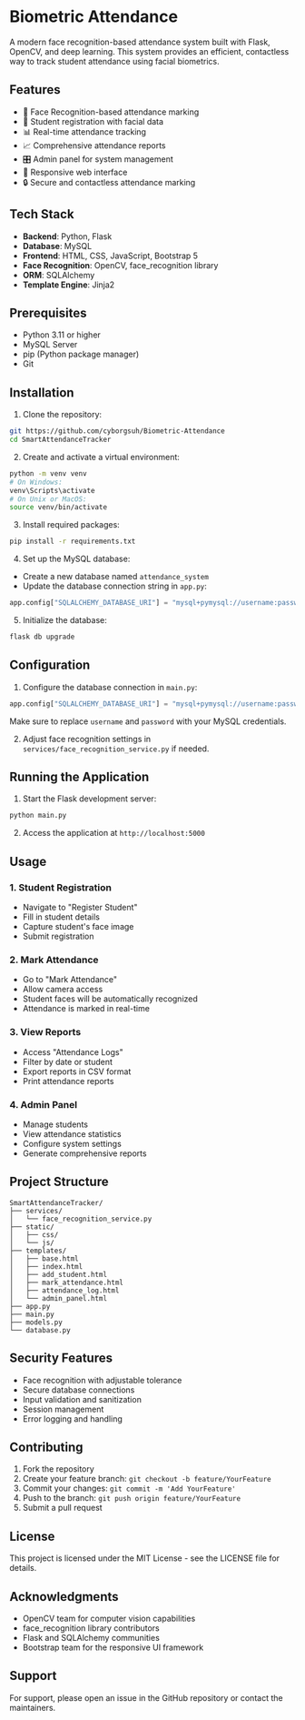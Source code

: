 # Biometric Attendance

A modern face recognition-based attendance system built with Flask, OpenCV, and deep learning. This system provides an efficient, contactless way to track student attendance using facial biometrics.

## Features

- 👤 Face Recognition-based attendance marking
- 📝 Student registration with facial data
- 📊 Real-time attendance tracking
- 📈 Comprehensive attendance reports
- 🎛️ Admin panel for system management
- 📱 Responsive web interface
- 🔒 Secure and contactless attendance marking

## Tech Stack

- **Backend**: Python, Flask
- **Database**: MySQL
- **Frontend**: HTML, CSS, JavaScript, Bootstrap 5
- **Face Recognition**: OpenCV, face_recognition library
- **ORM**: SQLAlchemy
- **Template Engine**: Jinja2

## Prerequisites

- Python 3.11 or higher
- MySQL Server
- pip (Python package manager)
- Git

## Installation

1. Clone the repository:
```bash
git https://github.com/cyborgsuh/Biometric-Attendance
cd SmartAttendanceTracker
```

2. Create and activate a virtual environment:
```bash
python -m venv venv
# On Windows:
venv\Scripts\activate
# On Unix or MacOS:
source venv/bin/activate
```

3. Install required packages:
```bash
pip install -r requirements.txt
```

4. Set up the MySQL database:
- Create a new database named `attendance_system`
- Update the database connection string in `app.py`:
```python
app.config["SQLALCHEMY_DATABASE_URI"] = "mysql+pymysql://username:password@localhost/attendance_system"
```

5. Initialize the database:
```bash
flask db upgrade
```

## Configuration

1. Configure the database connection in `main.py`:
```python
app.config["SQLALCHEMY_DATABASE_URI"] = "mysql+pymysql://username:password@localhost/attendance_system"
```
Make sure to replace `username` and `password` with your MySQL credentials.

2. Adjust face recognition settings in `services/face_recognition_service.py` if needed.

## Running the Application

1. Start the Flask development server:
```bash
python main.py
```

2. Access the application at `http://localhost:5000`

## Usage

### 1. Student Registration
- Navigate to "Register Student"
- Fill in student details
- Capture student's face image
- Submit registration

### 2. Mark Attendance
- Go to "Mark Attendance"
- Allow camera access
- Student faces will be automatically recognized
- Attendance is marked in real-time

### 3. View Reports
- Access "Attendance Logs"
- Filter by date or student
- Export reports in CSV format
- Print attendance reports

### 4. Admin Panel
- Manage students
- View attendance statistics
- Configure system settings
- Generate comprehensive reports

## Project Structure

```
SmartAttendanceTracker/
├── services/
│   └── face_recognition_service.py
├── static/
│   ├── css/
│   └── js/
├── templates/
│   ├── base.html
│   ├── index.html
│   ├── add_student.html
│   ├── mark_attendance.html
│   ├── attendance_log.html
│   └── admin_panel.html
├── app.py
├── main.py
├── models.py
└── database.py
```

## Security Features

- Face recognition with adjustable tolerance
- Secure database connections
- Input validation and sanitization
- Session management
- Error logging and handling

## Contributing

1. Fork the repository
2. Create your feature branch: `git checkout -b feature/YourFeature`
3. Commit your changes: `git commit -m 'Add YourFeature'`
4. Push to the branch: `git push origin feature/YourFeature`
5. Submit a pull request

## License

This project is licensed under the MIT License - see the LICENSE file for details.

## Acknowledgments

- OpenCV team for computer vision capabilities
- face_recognition library contributors
- Flask and SQLAlchemy communities
- Bootstrap team for the responsive UI framework

## Support

For support, please open an issue in the GitHub repository or contact the maintainers.